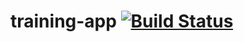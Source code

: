 # training-app [![Build Status](https://travis-ci.org/naugtur/training-app.svg?branch=master)](https://travis-ci.org/naugtur/training-app)
